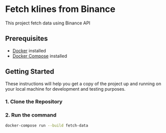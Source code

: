 # Fetch klines from Binance

This project fetch data using Binance API

## Prerequisites

- [Docker](https://www.docker.com/) installed
- [Docker Compose](https://docs.docker.com/compose/install/) installed

## Getting Started

These instructions will help you get a copy of the project up and running on your local machine for development and testing purposes.

### 1. Clone the Repository
### 2. Run the command

```bash
docker-compose run --build fetch-data
